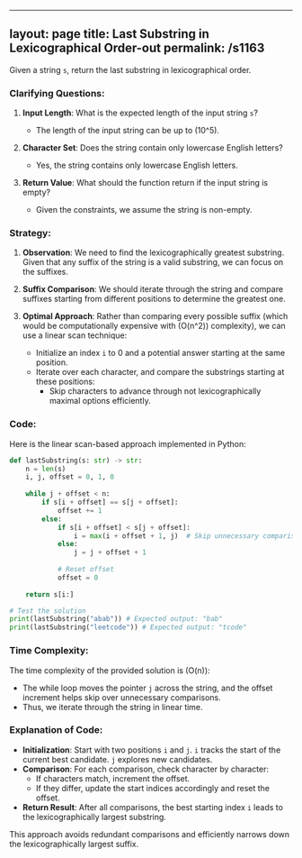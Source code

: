 
---
layout: page
title:  Last Substring in Lexicographical Order-out
permalink: /s1163
---

Given a string `s`, return the last substring in lexicographical order.

### Clarifying Questions:

1. **Input Length**: What is the expected length of the input string `s`?
   - The length of the input string can be up to \(10^5\).
   
2. **Character Set**: Does the string contain only lowercase English letters?
   - Yes, the string contains only lowercase English letters.

3. **Return Value**: What should the function return if the input string is empty?
   - Given the constraints, we assume the string is non-empty.

### Strategy:

1. **Observation**: We need to find the lexicographically greatest substring. Given that any suffix of the string is a valid substring, we can focus on the suffixes.

2. **Suffix Comparison**: We should iterate through the string and compare suffixes starting from different positions to determine the greatest one.

3. **Optimal Approach**: Rather than comparing every possible suffix (which would be computationally expensive with \(O(n^2)\) complexity), we can use a linear scan technique:
   - Initialize an index `i` to 0 and a potential answer starting at the same position.
   - Iterate over each character, and compare the substrings starting at these positions:
     - Skip characters to advance through not lexicographically maximal options efficiently.

### Code:

Here is the linear scan-based approach implemented in Python:

```python
def lastSubstring(s: str) -> str:
    n = len(s)
    i, j, offset = 0, 1, 0
    
    while j + offset < n:
        if s[i + offset] == s[j + offset]:
            offset += 1
        else:
            if s[i + offset] < s[j + offset]:
                i = max(i + offset + 1, j)  # Skip unnecessary comparisons
            else:
                j = j + offset + 1
            
            # Reset offset
            offset = 0
            
    return s[i:]

# Test the solution
print(lastSubstring("abab")) # Expected output: "bab"
print(lastSubstring("leetcode")) # Expected output: "tcode"
```

### Time Complexity:

The time complexity of the provided solution is \(O(n)\):
- The while loop moves the pointer `j` across the string, and the offset increment helps skip over unnecessary comparisons.
- Thus, we iterate through the string in linear time.

### Explanation of Code:

- **Initialization**: Start with two positions `i` and `j`. `i` tracks the start of the current best candidate. `j` explores new candidates.
- **Comparison**: For each comparison, check character by character:
  - If characters match, increment the offset.
  - If they differ, update the start indices accordingly and reset the offset.
- **Return Result**: After all comparisons, the best starting index `i` leads to the lexicographically largest substring.

This approach avoids redundant comparisons and efficiently narrows down the lexicographically largest suffix.